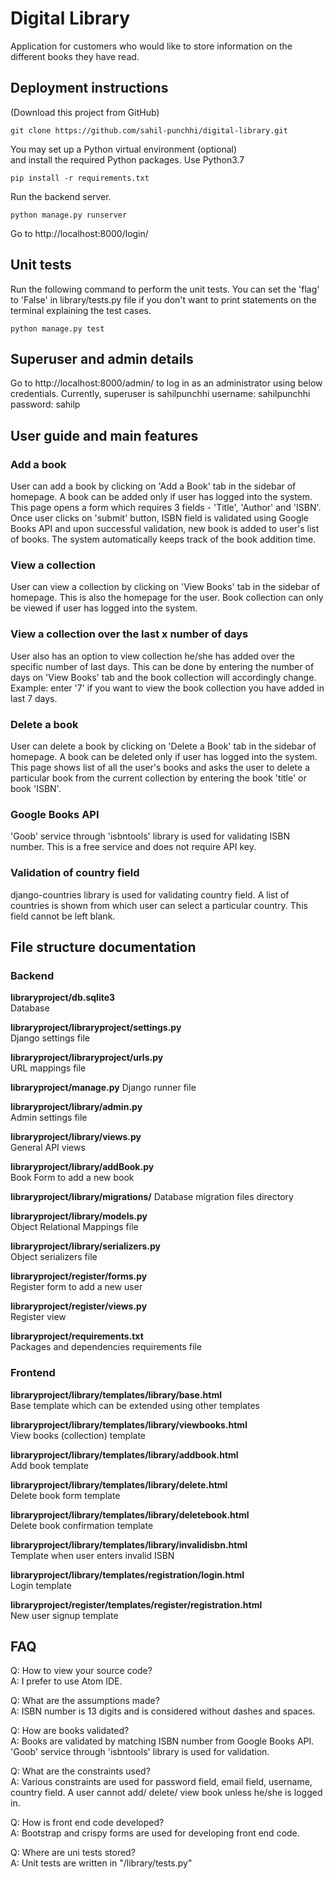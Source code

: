 # Digital Library

Application for customers who would like to store information on the different books they have read.


## Deployment instructions

(Download this project from GitHub)

```
git clone https://github.com/sahil-punchhi/digital-library.git

```

You may set up a Python virtual environment (optional)   
and install the required Python packages.
Use Python3.7
```
pip install -r requirements.txt  
```

Run the backend server.
```
python manage.py runserver  
```  

Go to http://localhost:8000/login/


## Unit tests

Run the following command to perform the unit tests. You can set the 'flag' to 'False' in library/tests.py file if you don't want to print statements on the terminal explaining the test cases.
```
python manage.py test
```


## Superuser and admin details

Go to http://localhost:8000/admin/ to log in as an administrator using below credentials.
Currently, superuser is sahilpunchhi
username: sahilpunchhi   
password: sahilp   


## User guide and main features

### Add a book
User can add a book by clicking on 'Add a Book' tab in the sidebar of homepage. A book can be added only if user has logged into the system. This page opens a form which requires 3 fields - 'Title', 'Author' and 'ISBN'. Once user clicks on 'submit' button, ISBN field is validated using Google Books API and upon successful validation, new book is added to user's list of books. The system automatically keeps track of the book addition time.

### View a collection
User can view a collection by clicking on 'View Books' tab in the sidebar of homepage. This is also the homepage for the user. Book collection can only be viewed if user has logged into the system.

### View a collection over the last x number of days
User also has an option to view collection he/she has added over the specific number of last days. This can be done by entering the number of days on 'View Books' tab and the book collection will accordingly change. Example: enter '7' if you want to view the book collection you have added in last 7 days.

### Delete a book
User can delete a book by clicking on 'Delete a Book' tab in the sidebar of homepage. A book can be deleted only if user has logged into the system. This page shows list of all the user's books and asks the user to delete a particular book from the current collection by entering the book 'title' or book 'ISBN'.

### Google Books API
'Goob' service through 'isbntools' library is used for validating ISBN number. This is a free service and does not require API key.

### Validation of country field
django-countries library is used for validating country field. A list of countries is shown from which user can select a particular country. This field cannot be left blank.



## File structure documentation

### Backend  

**libraryproject/db.sqlite3**  
Database  

**libraryproject/libraryproject/settings.py**  
Django settings file

**libraryproject/libraryproject/urls.py**  
URL mappings file

**libraryproject/manage.py**
Django runner file  

**libraryproject/library/admin.py**  
Admin settings file

**libraryproject/library/views.py**  
General API views

**libraryproject/library/addBook.py**  
Book Form to add a new book

**libraryproject/library/migrations/**
Database migration files directory

**libraryproject/library/models.py**  
Object Relational Mappings file

**libraryproject/library/serializers.py**  
Object serializers file

**libraryproject/register/forms.py**  
Register form to add a new user

**libraryproject/register/views.py**  
Register view

**libraryproject/requirements.txt**  
Packages and dependencies requirements file

### Frontend

**libraryproject/library/templates/library/base.html**  
Base template which can be extended using other templates

**libraryproject/library/templates/library/viewbooks.html**  
View books (collection) template

**libraryproject/library/templates/library/addbook.html**  
Add book template

**libraryproject/library/templates/library/delete.html**  
Delete book form template

**libraryproject/library/templates/library/deletebook.html**  
Delete book confirmation template

**libraryproject/library/templates/library/invalidisbn.html**  
Template when user enters invalid ISBN

**libraryproject/library/templates/registration/login.html**  
Login template

**libraryproject/register/templates/register/registration.html**  
New user signup template



## FAQ

Q: How to view your source code?   
A: I prefer to use Atom IDE.   

Q: What are the assumptions made?   
A: ISBN number is 13 digits and is considered without dashes and spaces.   

Q: How are books validated?   
A: Books are validated by matching ISBN number from Google Books API. 'Goob' service through 'isbntools' library is used for validation.   

Q: What are the constraints used?   
A: Various constraints are used for password field, email field, username, country field. A user cannot add/ delete/ view book unless he/she is logged in.   

Q: How is front end code developed?   
A: Bootstrap and crispy forms are used for developing front end code.   

Q: Where are uni tests stored?   
A: Unit tests are written in "/library/tests.py"   
